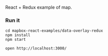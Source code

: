 React + Redux example of map.

### Run it

    cd mapbox-react-examples/data-overlay-redux
    npm install
    npm start

    open http://localhost:3000/

